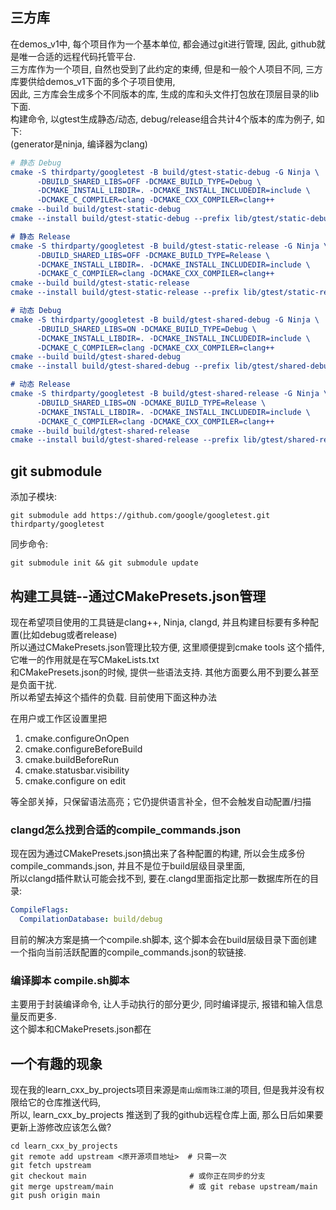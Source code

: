 ## 三方库
在demos_v1中, 每个项目作为一个基本单位, 都会通过git进行管理, 因此, github就是唯一合适的远程代码托管平台.  
三方库作为一个项目, 自然也受到了此约定的束缚, 但是和一般个人项目不同, 三方库要供给demos_v1下面的多个子项目使用,  
因此, 三方库会生成多个不同版本的库, 生成的库和头文件打包放在顶层目录的lib下面.  
构建命令, 以gtest生成静态/动态, debug/release组合共计4个版本的库为例子, 如下:  
(generator是ninja, 编译器为clang)  
``` cmake
# 静态 Debug
cmake -S thirdparty/googletest -B build/gtest-static-debug -G Ninja \
      -DBUILD_SHARED_LIBS=OFF -DCMAKE_BUILD_TYPE=Debug \
      -DCMAKE_INSTALL_LIBDIR=. -DCMAKE_INSTALL_INCLUDEDIR=include \
      -DCMAKE_C_COMPILER=clang -DCMAKE_CXX_COMPILER=clang++
cmake --build build/gtest-static-debug
cmake --install build/gtest-static-debug --prefix lib/gtest/static-debug

# 静态 Release
cmake -S thirdparty/googletest -B build/gtest-static-release -G Ninja \
      -DBUILD_SHARED_LIBS=OFF -DCMAKE_BUILD_TYPE=Release \
      -DCMAKE_INSTALL_LIBDIR=. -DCMAKE_INSTALL_INCLUDEDIR=include \
      -DCMAKE_C_COMPILER=clang -DCMAKE_CXX_COMPILER=clang++
cmake --build build/gtest-static-release
cmake --install build/gtest-static-release --prefix lib/gtest/static-release

# 动态 Debug
cmake -S thirdparty/googletest -B build/gtest-shared-debug -G Ninja \
      -DBUILD_SHARED_LIBS=ON -DCMAKE_BUILD_TYPE=Debug \
      -DCMAKE_INSTALL_LIBDIR=. -DCMAKE_INSTALL_INCLUDEDIR=include \
      -DCMAKE_C_COMPILER=clang -DCMAKE_CXX_COMPILER=clang++
cmake --build build/gtest-shared-debug
cmake --install build/gtest-shared-debug --prefix lib/gtest/shared-debug

# 动态 Release
cmake -S thirdparty/googletest -B build/gtest-shared-release -G Ninja \
      -DBUILD_SHARED_LIBS=ON -DCMAKE_BUILD_TYPE=Release \
      -DCMAKE_INSTALL_LIBDIR=. -DCMAKE_INSTALL_INCLUDEDIR=include \
      -DCMAKE_C_COMPILER=clang -DCMAKE_CXX_COMPILER=clang++
cmake --build build/gtest-shared-release
cmake --install build/gtest-shared-release --prefix lib/gtest/shared-release

```

## git submodule
添加子模块:
```
git submodule add https://github.com/google/googletest.git thirdparty/googletest
```
同步命令:
```
git submodule init && git submodule update
```

## 构建工具链--通过CMakePresets.json管理
现在希望项目使用的工具链是clang++, Ninja, clangd, 并且构建目标要有多种配置(比如debug或者release)  
所以通过CMakePresets.json管理比较方便, 这里顺便提到cmake tools 这个插件, 它唯一的作用就是在写CMakeLists.txt  
和CMakePresets.json的时候, 提供一些语法支持. 其他方面要么用不到要么甚至是负面干扰.  
所以希望去掉这个插件的负载. 目前使用下面这种办法

在用户或工作区设置里把 
1. cmake.configureOnOpen
2. cmake.configureBeforeBuild
3. cmake.buildBeforeRun
4. cmake.statusbar.visibility 
5. cmake.configure on edit

等全部关掉，只保留语法高亮；它仍提供语言补全，但不会触发自动配置/扫描

### clangd怎么找到合适的compile_commands.json
现在因为通过CMakePresets.json搞出来了各种配置的构建, 所以会生成多份 compile_commands.json, 并且不是位于build层级目录里面,  
所以clangd插件默认可能会找不到, 要在.clangd里面指定比那一数据库所在的目录:
``` yaml
CompileFlags:
  CompilationDatabase: build/debug
```
目前的解决方案是搞一个compile.sh脚本, 这个脚本会在build层级目录下面创建一个指向当前活跃配置的compile_commands.json的软链接.

### 编译脚本 compile.sh脚本
主要用于封装编译命令, 让人手动执行的部分更少, 同时编译提示, 报错和输入信息量反而更多.  
这个脚本和CMakePresets.json都在


## 一个有趣的现象
现在我的learn_cxx_by_projects项目来源是`南山烟雨珠江潮`的项目, 但是我并没有权限给它的仓库推送代码,  
所以, learn_cxx_by_projects 推送到了我的github远程仓库上面, 那么日后如果要更新上游修改应该怎么做?  
```
cd learn_cxx_by_projects
git remote add upstream <原开源项目地址>  # 只需一次
git fetch upstream
git checkout main                       # 或你正在同步的分支
git merge upstream/main                 # 或 git rebase upstream/main
git push origin main
```


